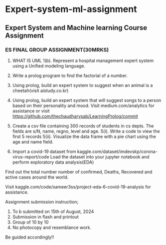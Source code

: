 # Expert-system-ml-assignment
## Expert System and Machine learning Course Assignment
### ES FINAL GROUP ASSIGNMENT(30MRKS)
1. WHAT IS UML
1(b). Represent a hospital management expert system using a Unified modeling language.

2. Write a prolog program to find the factorial of a number.
3. Using prolog, build an expert system to suggest when an animal is a cheetah(visit aistudy.co.kr)

4. Using prolog, build an expert system that will suggest songs to a person based on their personality and mood. Visit medium.com/analytics for assistance or visit https://github.com/thechaudharysab/LearningProlog/commit

5. Create a csv file containing 300 records of students in cs depts. The fields are s/N, name, regno, level and age. 
5(i). Write a code to view the first 5 records
5(ii). Visualize the data frame with a pie chart using the age and name field. 

6. Import a covid-19 dataset from kaggle.com/dataset/imdevskp/corona-virus-report/code
Load the dataset into your jupyter notebook and perform exploratory data analysis(EDA) 

Find out the total number number of confirmed, Deaths, Recovered and active cases around the world. 

Visit kaggle.com/code/sameer3ss/project-eda-6-covid-19-analysis for assistance. 

Assignment submission instruction;

1. To b submitted on 15th of August, 2024
2. Submission in flash and printout
3. Group of 10 by 10
4. No photocopy and resemblance work. 

Be guided accordingly!!
